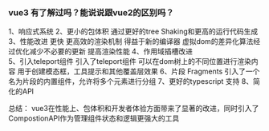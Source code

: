 ### vue3 有了解过吗？能说说跟vue2的区别吗？

1、响应式系统
2、更小的包体积  通过更好的tree Shaking和更高的运行代码生成
3、性能改进     更快 更高效的渲染机制 得益于新的编译器 虚拟dom的差异化算法经过优化减少不必要的更新 提高渲染性能
4、作用域插槽改进   
5、引入teleport组件  引入了teleport组件 可以在dom树上的不同位置进行渲染内容 用于创建模态框，工具提示和其他覆盖层效果
6、片段 Fragments    引入了一个名为片段的内置组件，允许将多个元素进行分组
7、更好的typescript 支持
8、简化的API

总结：
vue3在性能上、包体积和开发者体验方面带来了显著的改进，同时引入了CompostionAPI作为管理组件状态和逻辑更强大的工具
